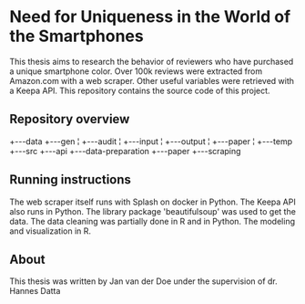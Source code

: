 # Need for Uniqueness in the World of the Smartphones
This thesis aims to research the behavior of reviewers who have purchased a unique smartphone color. Over 100k reviews were extracted from Amazon.com with a web scraper.
Other useful variables were retrieved with a Keepa API. This repository contains the source code of this project.

## Repository overview
+---data
+---gen
¦   +---audit
¦   +---input
¦   +---output
¦   +---paper
¦   +---temp
+---src
    +---api
    +---data-preparation
    +---paper
    +---scraping
    
## Running instructions
The web scraper itself runs with Splash on docker in Python. The Keepa API also runs in Python. The library package 'beautifulsoup' was used to get the data.
The data cleaning was partially done in R and in Python. The modeling and visualization in R.

## About
This thesis was written by Jan van der Doe under the supervision of dr. Hannes Datta
